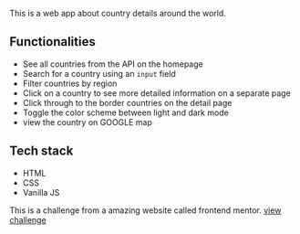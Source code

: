 This is a web app about country details around the world. 
## Functionalities
- See all countries from the API on the homepage
- Search for a country using an `input` field
- Filter countries by region
- Click on a country to see more detailed information on a separate page
- Click through to the border countries on the detail page
- Toggle the color scheme between light and dark mode
- view the country on GOOGLE map

## Tech stack
- HTML
- CSS
- Vanilla JS

This is a challenge from a amazing website called frontend mentor.
[view challenge](https://www.frontendmentor.io/challenges?sort=difficulty|asc&difficulties=4)